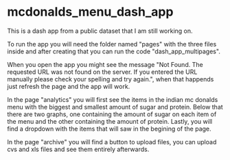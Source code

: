 # mcdonalds_menu_dash_app
This is a dash app from a public dataset that I am  still working on.

To run the app you will need the folder named "pages" with the three files inside and after creating that you can run the code "dash_app_multipages".

When you open the app you might see the message "Not Found. The requested URL was not found on the server. If you entered the URL manually please check your spelling and try again.", when that happends just refresh the page and the app will work.

In the page "analytics" you will first see the items in the indian mc donalds menu with the biggest and smallest amount of sugar and protein. Below that there are two graphs, one containing the amount of sugar on each item of the menu and the other containing the amount of protein. Lastly, you will find a dropdown with the items that will saw in the begining of the page.

In the page "archive" you will find a button to upload files, you can upload cvs and xls files and see them entirely afterwards.

